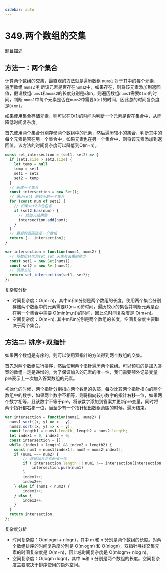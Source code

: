```yaml
---
sidebar: auto
---
```


# 349.两个数组的交集
[题目描述](https://leetcode.cn/problems/intersection-of-two-arrays/)

## 方法一：两个集合

计算两个数组的交集，最直观的方法就是遍历数组 `nums1` 对于其中的每个元素，遍历数组 `nums2` 判断该元素是否存在`nums2`中，如果存在，则将该元素添加到返回值，假设数组`nums1`和`nums2`的长度分别是`m`和n，则遍历数组`nums1`需要`O(m)`的时间，判断 `nums1`中每个元素是否在`nums2`中需要`O(n)`的时间，因此总的时间复杂度是`O(mn)`。

如果使用集合存储元素，则可以在O(1)的时间内判断一个元素是否在集合中，从而降低时间复杂度。

首先使用两个集合分别存储两个数组中的元素，然后遍历较小的集合，判断其中的每个元素是否在另一个集合中，如果元素也在另一个集合中，则将该元素添加到返回值。该方法的时间复杂度可以降低到O(m+n)。

```js
const set_intersection = (set1, set2) => {
  if (set1.size > set2.size) {
    let temp = null
    temp = set1
    set1 = set2
    set2 = temp
  }
  // 新建一个集合
  const intersection = new Set();
  // 遍历set1 是较小的一个集合
  for (const num of set1) {
    // 如果set2中也包含
    if (set2.has(num)) {
      // 就加入结果集
      intersection.add(num);
    }
  }
  // 最后的返回值是一个数组
  return [...intersection];
}

var intersection = function(nums1, nums2) {
  // 将数组转化为set set 天生有去重的能力
  const set1 = new Set(nums1);
  const set2 = new Set(nums2);
  // 调用方法
  return set_intersection(set1, set2);
};
```

复杂度分析
- 时间复杂度：O(m+n)，其中m和n分别是两个数组的长度。使用两个集合分别存储两个数组中的元素需要O(m+n)的时间，遍历较小的集合并判断元素是否在另一个集合中需要 O(min(m,n))的时间，因此总时间复杂度是 O(m+n)。
- 空间复杂度：O(m+n), 其中m和n分别是两个数组的长度，空间复杂度主要取决于两个集合。

## 方法二:  排序+双指针

如果两个数组是有序的，则可以使用双指针的方法得到两个数组的交集。

首先对两个数组进行排序，然后使用两个指针遍历两个数组。可以预见的是加入答案的数组一定是递增的，为了保证加入的元素的唯一性，我们需要额外记录变量pre表示上一次加入答案数组的元素。

初始化的时候，两个指针分别指向两个数组的头部，每次比较两个指针指向的两个数组中的数字，如果两个数字不相等，则将指向较小数字的指针右移一位，如果两个数字相等，且该数字不等于pre，将该数字添加到答案并更新pre变量，同时将两个指针都右移一位，当至少有一个指针超出数组范围的时候，遍历结束。

```js
var intersection = function(nums1, nums2) {
  nums1.sort((x, y) => x - y);
  nums2.sort((x, y) => x - y);
  const length1 = nums1.length, length2 = nums2.length;
  let index1 = 0, index2 = 0;
  const intersection = [];
  while (index1 < length1 && index2 < length2) {
    const num1 = nums1[index1], num2 = nums2[index2];
    if (num1 === num2) {
        // 保证加入元素的唯一性
        if (!intersection.length || num1 !== intersection[intersection.length - 1]) {
            intersection.push(num1);
        }
        index1++;
        index2++;
    } else if (num1 < num2) {
        index1++;
    } else {
        index2++;
    }
  }
  return intersection;
};
```

复杂度分析
- 时间复杂度：O(mlogm + nlogn)，其中 m 和 n 分别是两个数组的长度。对两个数组排序的时间复杂度分别是 O(mlogm) 和 O(nlogn)，双指针寻找交集元素的时间复杂度是 O(m+n)，因此总时间复杂度是 O(mlogm+ nlog n)。
- 空间复杂度：O(logm+logn)，其中 m和 n 分别是两个数组的长度。空间复杂度主要取决于排序使用的额外空间。